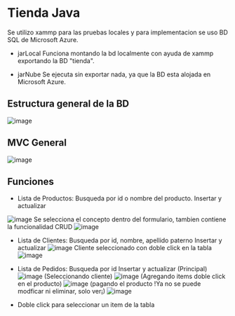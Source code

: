 # Tienda Java
Se utilizo xammp para las pruebas locales
y para implementacion se uso BD SQL de Microsoft Azure.

- jarLocal
Funciona montando la bd localmente con ayuda de xammp
exportando la BD "tienda".

- jarNube
Se ejecuta sin exportar nada, ya que la BD esta alojada en Microsoft Azure.

## Estructura general de la BD
![image](https://user-images.githubusercontent.com/62969243/184046804-805fc1f3-5da8-4d26-9516-ee83435b7e97.png)

## MVC General
![image](https://user-images.githubusercontent.com/62969243/184049766-03ed0b89-c1fd-4176-8d52-7f69a53b6986.png)

## Funciones
- Lista de Productos: 
Busqueda por id o nombre del producto.
Insertar y actualizar

![image](https://user-images.githubusercontent.com/62969243/184026826-cdb1cabb-6580-4bc4-9181-747074373390.png)
Se selecciona el concepto dentro del formulario, tambien contiene la funcionalidad CRUD
![image](https://user-images.githubusercontent.com/62969243/184050217-f3620035-58a7-4878-b51a-b17672ac8e59.png)


- Lista de Clientes: 
Busqueda por id, nombre, apellido paterno
Insertar y actualizar
![image](https://user-images.githubusercontent.com/62969243/184050259-6c69a125-13ef-4d38-98b2-5ec347618558.png)
Cliente seleccionado con doble click en la tabla
![image](https://user-images.githubusercontent.com/62969243/184050282-fe62fde2-faa6-4220-a58f-d15f942af36f.png)



- Lista de Pedidos: 
Busqueda por id
Insertar y actualizar
(Principal)
![image](https://user-images.githubusercontent.com/62969243/184050475-e1c0086d-dd9f-4fd2-ae1b-6d3118938d78.png)
(Seleccionando cliente)
![image](https://user-images.githubusercontent.com/62969243/184050523-758a79a8-7102-4342-aef6-b59635eedc47.png)
(Agregando items doble click en el producto)
![image](https://user-images.githubusercontent.com/62969243/184050576-878cb56e-afdf-4b16-af8d-e8f593f06434.png)
(pagando el producto !Ya no se puede modficar ni eliminar, solo ver¡)
![image](https://user-images.githubusercontent.com/62969243/184050457-a6c913d0-0fbc-4820-be87-f29fd804b09b.png)




- Doble click para seleccionar un item de la tabla

